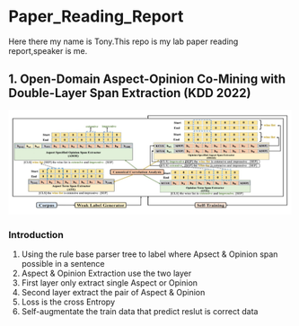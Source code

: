 # Paper_Reading_Report
Here there my name is Tony.This repo is my lab paper reading report,speaker is me.
## 1. Open-Domain Aspect-Opinion Co-Mining with Double-Layer Span Extraction (KDD 2022)
![img](fig/ODAO.jpg)
### Introduction
1. Using the rule base parser tree to label where Apsect & Opinion span possible in a sentence
2. Aspect & Opinion Extraction use the two layer 
3. First layer only extract single Aspect or Opinion
4. Second layer extract the pair of Aspect & Opinion
5. Loss is the cross Entropy
6. Self-augmentate the train data that predict reslut is correct data
